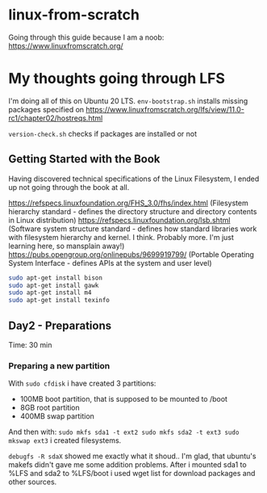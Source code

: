 # linux-from-scratch
Going through this guide because I am a noob: https://www.linuxfromscratch.org/


My thoughts going through LFS
========================================

I'm doing all of this on Ubuntu 20 LTS.
`env-bootstrap.sh` installs missing packages specified on https://www.linuxfromscratch.org/lfs/view/11.0-rc1/chapter02/hostreqs.html

`version-check.sh` checks if packages are installed or not 

Getting Started with the Book
-----------------------------
Having discovered technical specifications of the Linux Filesystem, I ended up not going through the book at all. 

https://refspecs.linuxfoundation.org/FHS_3.0/fhs/index.html (Filesystem hierarchy standard - defines the directory structure and directory contents in Linux distribution) 
https://refspecs.linuxfoundation.org/lsb.shtml (Software system structure standard - defines how standard libraries work with filesystem hierarchy and kernel. I think. Probably more. I'm just learning here, so mansplain away!)
https://pubs.opengroup.org/onlinepubs/9699919799/ (Portable Operating System Interface - defines APIs at the system and user level)

```bash
sudo apt-get install bison
sudo apt-get install gawk
sudo apt-get install m4
sudo apt-get install texinfo
```

Day2 - Preparations
-----------------
Time: 30 min

### Preparing a new partition
With `sudo cfdisk` i have created 3 partitions:
* 100MB boot partition, that is supposed to be mounted to /boot
* 8GB root partition
* 400MB swap partition

And then with:
`
sudo mkfs sda1 -t ext2
sudo mkfs sda2 -t ext3
sudo mkswap ext3
`
i created filesystems.

`debugfs -R sdaX` showed me exactly what it shoud.. I'm glad, that ubuntu's makefs didn't gave me some addition problems. After i mounted sda1 to %LFS and sda2 to %LFS/boot i used wget list for download packages and other sources.
